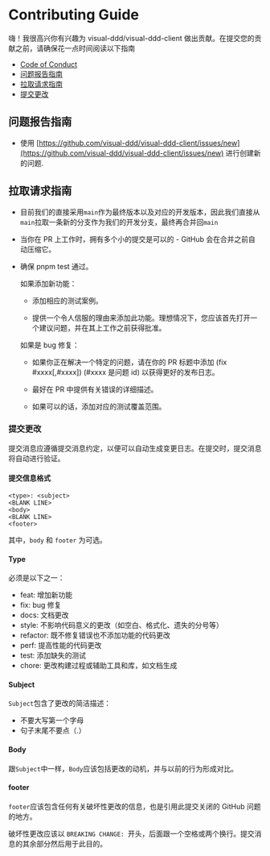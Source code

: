 # Contributing Guide

嗨！我很高兴你有兴趣为 visual-ddd/visual-ddd-client 做出贡献。在提交您的贡献之前，请确保花一点时间阅读以下指南

- [Code of Conduct](./CODE_OF_CONDUCT.md)
- [问题报告指南](#问题报告指南)
- [拉取请求指南](#拉取请求指南)
- [提交更改](#提交更改)

## 问题报告指南

- 使用 [https://github.com/visual-ddd/visual-ddd-client/issues/new](https://github.com/visual-ddd/visual-ddd-client/issues/new) 进行创建新的问题.

## 拉取请求指南

- 目前我们的直接采用`main`作为最终版本以及对应的开发版本，因此我们直接从`main`拉取一条新的分支作为我们的开发分支，最终再合并回`main`

- 当你在 PR 上工作时，拥有多个小的提交是可以的 - GitHub 会在合并之前自动压缩它。

- 确保 pnpm test 通过。

  如果添加新功能：

  - 添加相应的测试案例。

  - 提供一个令人信服的理由来添加此功能。理想情况下，您应该首先打开一个建议问题，并在其上工作之前获得批准。

  如果是 bug 修复：

  - 如果你正在解决一个特定的问题，请在你的 PR 标题中添加 (fix #xxxx[,#xxxx]) (#xxxx 是问题 id) 以获得更好的发布日志。

  - 最好在 PR 中提供有关错误的详细描述。

  - 如果可以的话，添加对应的测试覆盖范围。

### 提交更改

提交消息应遵循提交消息约定，以便可以自动生成变更日志。在提交时，提交消息将自动进行验证。

#### 提交信息格式

```text
<type>: <subject>
<BLANK LINE>
<body>
<BLANK LINE>
<footer>
```

其中，`body` 和 `footer` 为可选。

#### Type

必须是以下之一：

- feat: 增加新功能
- fix: bug 修复
- docs: 文档更改
- style: 不影响代码意义的更改（如空白、格式化、遗失的分号等）
- refactor: 既不修复错误也不添加功能的代码更改
- perf: 提高性能的代码更改
- test: 添加缺失的测试
- chore: 更改构建过程或辅助工具和库，如文档生成

#### Subject

`Subject`包含了更改的简洁描述：

- 不要大写第一个字母
- 句子末尾不要点（.）

#### Body

跟`Subject`中一样，`Body`应该包括更改的动机，并与以前的行为形成对比。

#### footer

`footer`应该包含任何有关破坏性更改的信息，也是引用此提交关闭的 GitHub 问题的地方。

破坏性更改应该以 `BREAKING CHANGE: `开头，后面跟一个空格或两个换行。提交消息的其余部分然后用于此目的。
